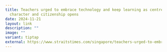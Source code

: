 ```yaml
---
title: Teachers urged to embrace technology and keep learning as centre for
  character and citizenship opens
date: 2024-11-21
layout: link
description: ""
image: ""
variant: tiptap
external: https://www.straitstimes.com/singapore/teachers-urged-to-embrace-technology-keep-learning-as-centre-for-character-and-citizenship-studies-opens
---
```

